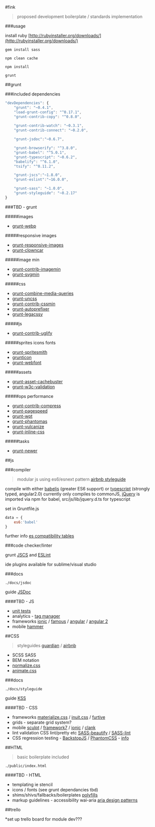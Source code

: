 #fink
>proposed development boilerplate / standards implementation

###usage

install ruby [http://rubyinstaller.org/downloads/](http://rubyinstaller.org/downloads/)
```shell
gem install sass
```

```shell
npm clean cache

npm install
```

```shell
grunt
```

##grunt

###included dependencies

```js
"devDependencies": {
    "grunt": "~0.4.1",
    "load-grunt-config": "^0.17.1",
    "grunt-contrib-copy": "^0.8.0",
        
    "grunt-contrib-watch": "~0.3.1",
    "grunt-contrib-connect": "~0.2.0",

    "grunt-jsdoc":"~0.6.7",

    "grunt-browserify": "^3.8.0",
    "grunt-babel": "^5.0.1",
    "grunt-typescript": "~0.6.2",
    "babelify": "^6.1.0",
    "tsify": "^0.11.2",

    "grunt-jscs":"~1.8.0",
    "grunt-eslint":"~16.0.0",

    "grunt-sass": "~1.0.0",
    "grunt-styleguide": "~0.2.17"
}
```

###TBD - grunt

#####images
* [grunt-webp](https://github.com/somerandomdude/grunt-webp)

#####responsive images
* [grunt-responsive-images](https://github.com/andismith/grunt-responsive-images)
* [grunt-clowncar](https://www.npmjs.com/package/grunt-clowncar)

#####image min
* [grunt-contrib-imagemin](https://github.com/gruntjs/grunt-contrib-imagemin)
* [grunt-svgmin](https://github.com/sindresorhus/grunt-svgmin)

#####css
* [grunt-combine-media-queries](https://github.com/buildingblocks/grunt-combine-media-queries)
* [grunt-uncss](https://github.com/addyosmani/grunt-uncss)
* [grunt-contrib-cssmin](https://github.com/gruntjs/grunt-contrib-cssmin)
* [grunt-autoprefixer](https://github.com/nDmitry/grunt-autoprefixer)
* [grunt-legacssy](https://github.com/robinpokorny/grunt-legacssy)

#####js
* [grunt-contrib-uglify](https://github.com/gruntjs/grunt-contrib-uglify)

#####sprites icons fonts
* [grunt-spritesmith](https://github.com/Ensighten/grunt-spritesmith)
* [grunticon](https://github.com/filamentgroup/grunticon)
* [grunt-webfont](https://github.com/sapegin/grunt-webfont)

#####assets
* [grunt-asset-cachebuster](https://www.npmjs.com/package/grunt-asset-cachebuster)
* [grunt-w3c-validation](https://www.npmjs.com/package/grunt-w3c-validation)

#####ops performance
* [grunt-contrib-compress](https://github.com/gruntjs/grunt-contrib-compress)
* [grunt-pagespeed](https://www.npmjs.com/package/grunt-pagespeed)
* [grunt-wpt](https://www.npmjs.com/package/grunt-wpt)
* [grunt-phantomas](https://www.npmjs.com/package/grunt-phantomas)
* [grunt-vulcanize](https://github.com/Polymer/grunt-vulcanize)
* [grunt-inline-css](https://github.com/jgallen23/grunt-inline-css)

#####tasks
* [grunt-newer](https://www.npmjs.com/package/grunt-newer)

##js

###compiler

>modular js using es6/esnext pattern [airbnb styleguide](https://github.com/airbnb/javascript)

compile with either [babeljs](https://babeljs.io/) (greater ES6 support) or [typescript](http://www.typescriptlang.org/) (strongly typed, angular2.0) currently only compiles to commonJS, [jQuery](https://jquery.com/) is imported via npm for babel, src/js/lib/jquery.d.ts for typescript

set in Gruntfile.js
```js
data = {
    es6:'babel'
}
```

further info [es compatibility tables](http://kangax.github.io/compat-table/es5/)

###code checker/linter

grunt [JSCS](http://jscs.info/) and [ESLint](http://eslint.org/)

ide plugins available for sublime/visual studio

###docs
```
./docs/jsdoc
```

guide [JSDoc](http://usejsdoc.org/)

####TBD - JS
>
* [unit tests](http://stackoverflow.com/questions/300855/javascript-unit-test-tools-for-tdd)
* analytics - [tag manager](http://www.google.co.uk/tagmanager/)
* frameworks [ionic](http://ionicframework.com/) / [famous](http://famous.org/) / [angular](https://angularjs.org) / [angular 2](https://angular.io/)
* mobile [hammer](http://hammerjs.github.io/)

##CSS
>styleguides [guardian](https://github.com/guardian/frontend/wiki/CSS-guidelines) / [airbnb](https://github.com/airbnb/css)

* SCSS SASS
* BEM notation
* [normalize.css](http://necolas.github.io/normalize.css/)
* [animate.css](https://daneden.github.io/animate.css/)

###docs
```
./docs/styleguide
```

guide [KSS](https://www.npmjs.com/package/grunt-kss)

####TBD - CSS
>
* frameworks [materialize.css](http://materializecss.com/) / [inuit.css](https://github.com/inuitcss) / [furtive](http://furtive.co/)
* grids - separate grid system?
* mobile [sculpt](https://www.heartinternet.uk/sculpt?__ja=tsid:60927|cgn:6157437) / [framework7](http://www.idangero.us/framework7/#.VaO53_lVhuB) / [ionic](http://ionicframework.com/) / [clank](http://getclank.com/)
* lint validation CSS lint/pretty etc [SASS-beautify](https://github.com/badsyntax/SassBeautify) / [SASS-lint](https://github.com/brigade/scss-lint)
* CSS regression testing - [BackstopJS](https://github.com/garris/BackstopJS) / [PhantomCSS](https://github.com/Huddle/PhantomCSS) - [info](https://www.phase2technology.com/css-testing-with-phantomcss-phantomjs-casperjs-and-grunt/)

##HTML

>basic boilerplate included

```
./public/index.html
```

####TBD - HTML
>
* templating ie stencil
* icons / fonts (see grunt dependancies tbd)
* shims/shivs/fallbacks/boilerplates [polyfills](https://github.com/Modernizr/Modernizr/wiki/HTML5-Cross-Browser-Polyfills)
* markup guidelines - accessibility wai-aria [aria design patterns](http://www.creativebloq.com/html5/5-html5-and-aria-design-patterns-7133753) 

##trello

*set up trello board for module dev???